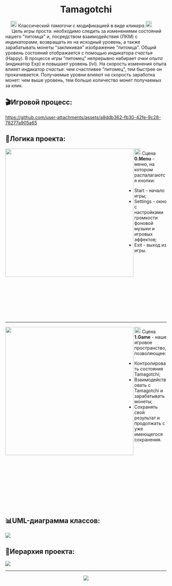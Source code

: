<h1 align="center">Tamagotchi</h1>

&nbsp;&nbsp;&nbsp;&nbsp;<img src="https://github.com/user-attachments/assets/859a580b-af03-4239-a848-eed610b7db73" height="20px"/>
Классический <i>тамагочи</i> с модификацией в виде <i>кликера</i>.<img src="https://github.com/user-attachments/assets/859a580b-af03-4239-a848-eed610b7db73" height="20px"/><br/> 
&nbsp;&nbsp;&nbsp;&nbsp; 
Цель игры проста: необходимо следить за изменениями состояний нашего "питомца" и, 
посредством взаимодействия (ЛКМ) с индикаторами, возвращать их на исходный уровень, а также зарабатывать монеты "закликивая" изображение "питомца". Общий уровень состояний отображается с помощью индикатора <i>счастья</i> (Happy).
В процессе игры "питомец" непрерывно набирает <i>очки опыта</i> (индикатор Exp) и повышает уровень (lvl). На скорость изменения опыта влияет индикатор <i>счастья</i>: чем счастливее "питомец",
тем быстрее он прокачивается. Получаемые уровни влияют на скорость заработка монет: чем выше уровень, тем больше количество монет получаемых за клик.

## 🎬Игровой процесс:
https://github.com/user-attachments/assets/a8ddb362-fb30-42fe-9c28-78277a905a65

## 🔧Логика проекта:
<img src="https://github.com/user-attachments/assets/a3779dd6-d657-4857-86b6-935182559216" height="400px" align="left"/>
<img src="https://github.com/user-attachments/assets/859a580b-af03-4239-a848-eed610b7db73" height="20px"/>
Сцена <b>0.Menu</b> - меню, на котором распалагаются кнопки:

 - Start - начало игры;
 - Settings - окно с настройками громкости фоновой музыки и игровых эффектов;
 - Exit - выход из игры.

<br/><br/><br/><br/><br/><br/><br/><br/><br/><br/><br/>
<hr/>

<img src="https://github.com/user-attachments/assets/bef4ba09-6c89-4345-9082-08f8381ea012" height="400px" align="left"/> 
<img src="https://github.com/user-attachments/assets/859a580b-af03-4239-a848-eed610b7db73" height="20px"/>
Сцена <b>1.Game</b> - наше игровое пространство, позволяющее:

 - Контролировать состояния Tamagotchi;
 - Взаимодействовать с Tamagotchi и зарабатывать монеты;
 - Сохранять свой результат и продолжать с уже имеющегося сохранения.

<br/><br/><br/><br/><br/><br/><br/><br/><br/><br/><br/>

## 📊UML-диаграмма классов:
<img src="https://github.com/user-attachments/assets/a70d764c-8220-4d0a-abd5-b382593241d3"/>

## 📝Иерархия проекта:
<img src="https://github.com/user-attachments/assets/fe80d7ef-f16f-4d16-b165-0baee4dcc182"/>
<hr/>

<p align="center">
  <img src="https://github.com/user-attachments/assets/62b70946-6e11-4fce-af0d-993278eb098e"/>
</p>
